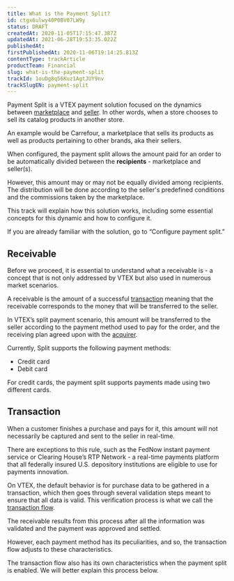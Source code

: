 ```yaml
---
title: What is the Payment Split?
id: ctgx6ulwy40P0BV07LW9y
status: DRAFT
createdAt: 2020-11-05T17:15:47.387Z
updatedAt: 2021-06-28T19:53:35.022Z
publishedAt: 
firstPublishedAt: 2020-11-06T19:14:25.813Z
contentType: trackArticle
productTeam: Financial
slug: what-is-the-payment-split
trackId: 1ouDg8q56Kuz1AgtJUY9nv
trackSlugEN: payment-split
---
```


Payment Split is a VTEX payment solution focused on the dynamics between [marketplace](https://help.vtex.com/en/tutorial/o-que-e-um-marketplace--680lLJTnmEAmekcC0MIea8 "marketplace") and [seller](https://help.vtex.com/en/tutorial/o-que-e-um-seller "seller"). In other words, when a store chooses to sell its catalog products in another store. 

An example would be Carrefour, a marketplace that sells its products as well as products pertaining to other brands, aka their sellers.

When configured, the payment split allows the amount paid for an order to be automatically  divided between the __recipients__ - marketplace and seller(s).

However, this amount may or may not be equally divided among recipients. The distribution will be done according to the seller's predefined conditions and the commissions taken by the marketplace.

This track will explain how this solution works, including some essential concepts for this dynamic and how to configure it.   

<div class="alert alert-info">
If you are already familiar with the solution, go to “Configure payment split.”  
</div>

## Receivable 
Before we proceed, it is essential to understand what a receivable is - a concept that is not only addressed by VTEX but also used in numerous market scenarios.

A receivable is the amount of a successful [transaction](https://help.vtex.com/en/tutorial/o-que-e-uma-transacao--36vMP5PES4oUWMWQuskIQ6 "transaction") meaning that the receivable corresponds to the money that will be transferred to the seller.

In VTEX’s split payment scenario, this amount will be transferred to the seller according to the payment method used to pay for the order, and the receiving plan agreed upon with the [acquirer](https://help.vtex.com/en/tutorial/o-que-e-um-adquirente--7N1oRTG8dGmOiIugC0cs4E "acquirer").

Currently, Split supports the following payment methods:

- Credit card
- Debit card

<div class="alert alert-info">
For credit cards, the payment split supports payments made using two different cards.
</div>  

## Transaction
When a customer finishes a purchase and pays for it, this amount will not necessarily be captured and sent to the seller in real-time. 

<div class="alert alert-info">
There are exceptions to this rule, such as the FedNow instant payment service or Clearing House’s RTP Network - a real-time payments platform that all federally insured U.S. depository institutions are eligible to use for payments innovation.
</div>  

On VTEX, the default behavior is for purchase data to be gathered in a transaction, which then goes through several validation steps meant to ensure that all data is valid. This verification process is what we call the [transaction flow](https://help.vtex.com/en/tracks/pagamentos--6GAS7ZzGAm7AGoEAwDbwJG/1xjzgJZvqwaI1rfxLMCC3Y "transaction flow"). 

The receivable results from this process after all the information was validated and the payment was approved and settled. 

However, each payment method has its peculiarities, and so, the transaction flow adjusts to these characteristics. 

The transaction flow also has its own characteristics when the payment split is enabled. We will better explain this process below. 
